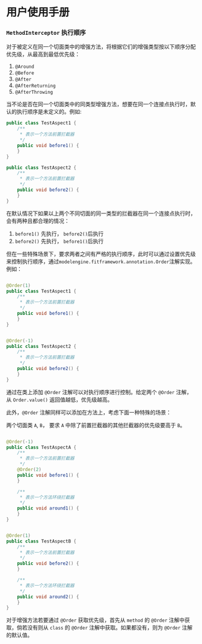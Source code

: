 # 用户使用手册

### `MethodInterceptor` 执行顺序

对于被定义在同一个切面类中的增强方法，将根据它们的增强类型按以下顺序分配优先级，从最高到最低优先级：

1. `@Around`
2. `@Before`
3. `@After`
4. `@AfterReturning`
5. `@AfterThrowing`

当不论是否在同一个切面类中的同类型增强方法，想要在同一个连接点执行时，默认的执行顺序是未定义的。例如:

``` java
public class TestAspect1 {
    /**
     * 表示一个方法前置拦截器
     */
    public void before1() {
    }
}
``` 

``` java
public class TestAspect2 {
    /**
     * 表示一个方法前置拦截器
     */
    public void before2() {
    }
}
``` 

在默认情况下如果以上两个不同切面的同一类型的拦截器在同一个连接点执行时，会有两种且都合理的情况：

1. `before1()` 先执行， `before2()`后执行
2. `before2()` 先执行， `before1()`后执行

但在一些特殊场景下，要求两者之间有严格的执行顺序，此时可以通过设置优先级来控制执行顺序，通过`modelengine.fitframework.annotation.Order`注解实现。例如：

``` java

@Order(1)
public class TestAspect1 {
    /**
     * 表示一个方法前置拦截器
     */
    public void before1() {
    }
}
``` 

``` java

@Order(-1)
public class TestAspect2 {
    /**
     * 表示一个方法前置拦截器
     */
    public void before2() {
    }
}
``` 

通过在类上添加 `@Order` 注解可以对执行顺序进行控制。给定两个 `@Order` 注解，从 `Order.value()` 返回值越低，优先级越高。

此外，`@Order` 注解同样可以添加在方法上，考虑下面一种特殊的场景：

两个切面类 `A`, `B`， 要求 `A` 中除了前置拦截器的其他拦截器的优先级要高于 `B`。
``` java

@Order(-1)
public class TestAspectA {
    /**
     * 表示一个方法前置拦截器
     */
    @Order(2)
    public void before1() {
    }

    /**
     * 表示一个方法环绕拦截器
     */
    public void around1() {
    }
}
``` 

``` java

@Order(1)
public class TestAspectB {
    /**
     * 表示一个方法前置拦截器
     */
    public void before2() {
    }

    /**
     * 表示一个方法环绕拦截器
     */
    public void around2() {
    }
}
```
对于增强方法若要通过 `@Order` 获取优先级，首先从 `method` 的 `@Order` 注解中获取，倘若没有则从 `class` 的 `@Order` 注解中获取。如果都没有，则为 `@Order` 注解的默认值。